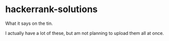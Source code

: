 # hackerrank-solutions

What it says on the tin.

I actually have a lot of these, but am not planning to upload them all at once.
